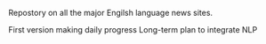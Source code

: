 Repostory on all the major Engilsh language news sites.



First version 
making daily progress 
Long-term plan to integrate NLP


